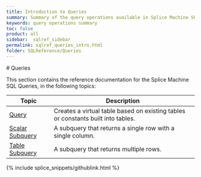 ```yaml
---
title: Introduction to Queries
summary: Summary of the query operations available in Splice Machine SQL.
keywords: query operations summary
toc: false
product: all
sidebar:  sqlref_sidebar
permalink: sqlref_queries_intro.html
folder: SQLReference/Queries
---
```

<section>
<div class="TopicContent" data-swiftype-index="true" markdown="1">
# Queries

This section contains the reference documentation for the Splice Machine
SQL Queries, in the following topics:

<table summary="Summary table with links to and descriptions of query topics">
                <col />
                <col />
                <thead>
                    <tr>
                        <th>Topic</th>
                        <th>Description</th>
                    </tr>
                </thead>
                <tbody>
                    <tr>
                        <td class="CodeFont"><a href="sqlref_queries_query.html">Query</a>
                        </td>
                        <td>Creates a virtual table based on existing tables or constants built into tables.</td>
                    </tr>
                    <tr>
                        <td class="CodeFont"><a href="sqlref_queries_scalarsubquery.html">Scalar Subquery</a>
                        </td>
                        <td>A subquery that returns a single row with a single column.</td>
                    </tr>
                    <tr>
                        <td class="CodeFont"><a href="sqlref_queries_tablesubquery.html">Table Subquery</a>
                        </td>
                        <td>A subquery that returns
multiple rows.</td>
                    </tr>
                </tbody>
            </table>
{% include splice_snippets/githublink.html %}
</div>
</section>

